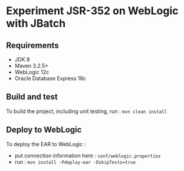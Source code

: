 # Experiment JSR-352 on WebLogic with JBatch

## Requirements

- JDK 8
- Maven 3.2.5+
- WebLogic 12c
- Oracle Database Express 18c

## Build and test

To build the project, including unit testing, run : `mvn clean install`

## Deploy to WebLogic

To deploy the EAR to WebLogic :
- put connection information here : `conf/weblogic.properties`
- run : `mvn install -Pdeploy-ear -DskipTests=true`
